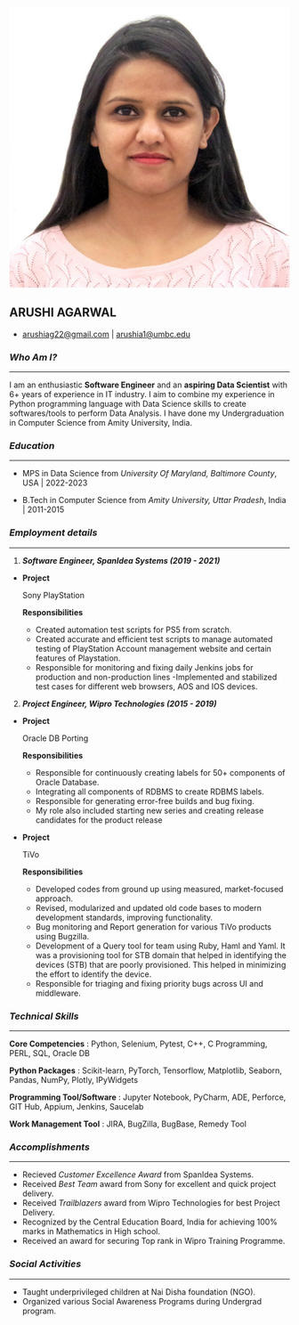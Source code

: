 ![Arushi Agarwal](Arushi.jpeg)

## **ARUSHI AGARWAL**
- arushiag22@gmail.com | arushia1@umbc.edu

### ***Who Am I?***
---

I am an enthusiastic **Software Engineer** and an **aspiring Data Scientist** with 6+ years of experience in IT industry. I aim to combine my experience in Python programming language with Data Science skills to create softwares/tools to perform Data Analysis. I have done my Undergraduation in Computer Science from Amity University, India.


### ***Education***
---
- MPS in Data Science from *University Of Maryland, Baltimore County*, USA | 2022-2023

- B.Tech in Computer Science from *Amity University, Uttar Pradesh*, India | 2011-2015


### ***Employment details***
---
1. ***Software Engineer, SpanIdea Systems (2019 - 2021)***

  - **Project**

    Sony PlayStation

    **Responsibilities**

      - Created automation test scripts for PS5 from scratch. 
      - Created accurate and efficient test scripts to manage automated testing of PlayStation Account management website and certain features of Playstation.
      - Responsible for monitoring and fixing daily Jenkins jobs for production and non-production lines
      -Implemented and stabilized test cases for different web browsers, AOS and IOS devices.

2. ***Project Engineer, Wipro Technologies (2015 - 2019)***

  - **Project**

    Oracle DB Porting

    **Responsibilities**

    - Responsible for continuously creating labels for 50+ components of Oracle Database.
    - Integrating all components of RDBMS to create RDBMS labels.
    - Responsible for generating error-free builds and bug fixing.
    - My role also included starting new series and creating release candidates for the product release

  - **Project**

    TiVo

    **Responsibilities**

    - Developed codes from ground up using measured, market-focused approach.
    - Revised, modularized and updated old code bases to modern development standards, improving functionality.
    - Bug monitoring and Report generation for various TiVo products using Bugzilla.
    - Development of a Query tool for team using Ruby, Haml and Yaml. It was a provisioning tool for STB domain that helped in identifying the devices (STB) that are poorly provisioned. This helped in minimizing the effort to identify the device.
    - Responsible for triaging and fixing priority bugs across UI and middleware.

### ***Technical Skills***
---

**Core Competencies**         : Python, Selenium, Pytest, C++, C Programming, PERL, SQL, Oracle DB

**Python Packages**           : Scikit-learn, PyTorch, Tensorflow, Matplotlib, Seaborn, Pandas, NumPy, Plotly, IPyWidgets

**Programming Tool/Software** : Jupyter Notebook, PyCharm, ADE, Perforce, GIT Hub, Appium, Jenkins, Saucelab

**Work Management Tool**      : JIRA, BugZilla, BugBase, Remedy Tool

### ***Accomplishments***
---
- Recieved *Customer Excellence Award* from SpanIdea Systems.
- Received *Best Team* award from Sony for excellent and quick project delivery.
- Received *Trailblazers* award from Wipro Technologies for best Project Delivery.
- Recognized by the Central Education Board, India for achieving 100% marks in Mathematics in High school.
- Received an award for securing Top rank in Wipro Training Programme.

### ***Social Activities***
---

- Taught underprivileged children at Nai Disha foundation (NGO).
- Organized various Social Awareness Programs during Undergrad program.
